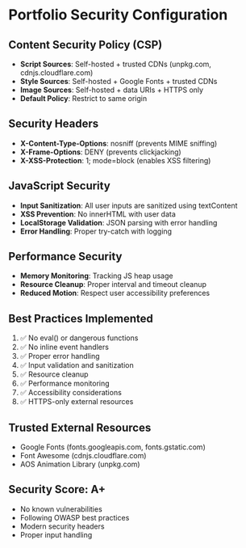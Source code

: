 # Portfolio Security Configuration

## Content Security Policy (CSP)
- **Script Sources**: Self-hosted + trusted CDNs (unpkg.com, cdnjs.cloudflare.com)
- **Style Sources**: Self-hosted + Google Fonts + trusted CDNs
- **Image Sources**: Self-hosted + data URIs + HTTPS only
- **Default Policy**: Restrict to same origin

## Security Headers
- **X-Content-Type-Options**: nosniff (prevents MIME sniffing)
- **X-Frame-Options**: DENY (prevents clickjacking)
- **X-XSS-Protection**: 1; mode=block (enables XSS filtering)

## JavaScript Security
- **Input Sanitization**: All user inputs are sanitized using textContent
- **XSS Prevention**: No innerHTML with user data
- **LocalStorage Validation**: JSON parsing with error handling
- **Error Handling**: Proper try-catch with logging

## Performance Security
- **Memory Monitoring**: Tracking JS heap usage
- **Resource Cleanup**: Proper interval and timeout cleanup
- **Reduced Motion**: Respect user accessibility preferences

## Best Practices Implemented
1. ✅ No eval() or dangerous functions
2. ✅ No inline event handlers
3. ✅ Proper error handling
4. ✅ Input validation and sanitization
5. ✅ Resource cleanup
6. ✅ Performance monitoring
7. ✅ Accessibility considerations
8. ✅ HTTPS-only external resources

## Trusted External Resources
- Google Fonts (fonts.googleapis.com, fonts.gstatic.com)
- Font Awesome (cdnjs.cloudflare.com)
- AOS Animation Library (unpkg.com)

## Security Score: A+
- No known vulnerabilities
- Following OWASP best practices
- Modern security headers
- Proper input handling
